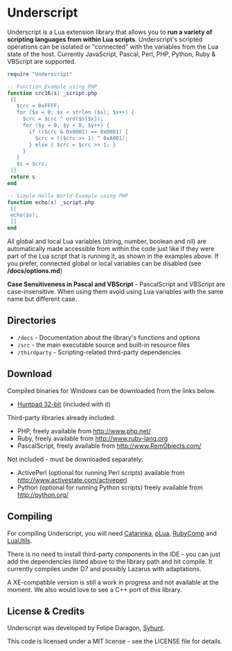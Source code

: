 # Underscript

Underscript is a Lua extension library that allows you to **run a variety of scripting languages from within Lua scripts**. Underscript's scripted operations can be isolated or "connected" with the variables from the Lua state of the host. Currently JavaScript, Pascal, Perl, PHP, Python, Ruby & VBScript are supported.

```lua
require "Underscript"

-- Function Example using PHP
function crc16(s) _script.php
 [[
   $crc = 0xFFFF; 
   for ($x = 0; $x < strlen ($s); $x++) { 
     $crc = $crc ^ ord($s[$x]); 
     for ($y = 0; $y < 8; $y++) { 
       if (($crc & 0x0001) == 0x0001) { 
         $crc = (($crc >> 1) ^ 0xA001); 
       } else { $crc = $crc >> 1; } 
     } 
   } 
   $s = $crc; 
 ]]
 return s
end

-- Simple Hello World Example using PHP
function echo(s) _script.php
 [[
 echo($s);
 ]]
end
```

All global and local Lua variables (string, number, boolean and nil) are
automatically made accessible from within the code just like if they were part of the Lua script that is running it, as shown in the examples above. If you prefer, connected global or local variables can be disabled (see **/docs/options.md**)

**Case Sensitiveness in Pascal and VBScript** - PascalScript and VBScript are case-insensitive. When using them avoid using Lua variables with the same name but different case.

## Directories

* `/docs` - Documentation about the library's functions and options
* `/src` - the main executable source and built-in resource files
 * `/thirdparty` - Scripting-related third-party dependencies
 
## Download

Compiled binaries for Windows can be downloaded from the links below.

* [Huntpad 32-bit](http://www.syhunt.com/en/index.php?n=Tools.DownloadHuntpad) (included with it)

Third-party libraries already included:
* PHP, freely available from http://www.php.net/
* Ruby, freely available from http://www.ruby-lang.org
* PascalScript, freely available from http://www.RemObjects.com/

Not included - must be downloaded separately:
* ActivePerl (optional for running Perl scripts) available from http://www.activestate.com/activeperl
* Python (optional for running Python scripts) freely available from http://python.org/

## Compiling

For compiling Underscript, you will need [Catarinka](https://github.com/felipedaragon/catarinka), [pLua](https://github.com/felipedaragon/pLua-XE), [RubyComp](https://github.com/felipedaragon/RubyComp) and [LuaUtils](https://github.com/felipedaragon/LuaUtils).
 
There is no need to install third-party components in the IDE - you can just add the dependencies listed above to the library path and hit compile. It currently compiles under D7 and possibly Lazarus with adaptations.

A XE-compatible version is still a work in progress and not available at the moment. We also would love to see a C++ port of this library.

## License & Credits

Underscript was developed by Felipe Daragon, [Syhunt](http://www.syhunt.com/).

This code is licensed under a MIT license - see the LICENSE file for details.